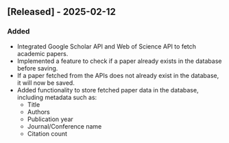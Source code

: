 ## [Released] - 2025-02-12

### Added
- Integrated Google Scholar API and Web of Science API to fetch academic papers.
- Implemented a feature to check if a paper already exists in the database before saving.
- If a paper fetched from the APIs does not already exist in the database, it will now be saved.
- Added functionality to store fetched paper data in the database, including metadata such as:
  - Title
  - Authors
  - Publication year
  - Journal/Conference name
  - Citation count
